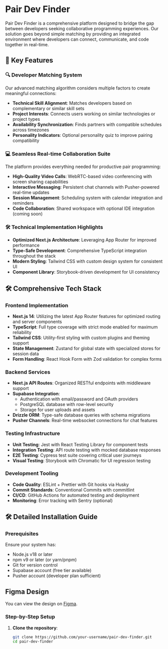 # Pair Dev Finder

Pair Dev Finder is a comprehensive platform designed to bridge the gap between developers seeking collaborative programming experiences. Our solution goes beyond simple matching by providing an integrated environment where developers can connect, communicate, and code together in real-time.

## 🚀 Key Features

### 🔍 Developer Matching System

Our advanced matching algorithm considers multiple factors to create meaningful connections:

- **Technical Skill Alignment**: Matches developers based on complementary or similar skill sets
- **Project Interests**: Connects users working on similar technologies or project types
- **Availability Synchronization**: Finds partners with compatible schedules across timezones
- **Personality Indicators**: Optional personality quiz to improve pairing compatibility

### 💻 Seamless Real-time Collaboration Suite

The platform provides everything needed for productive pair programming:

- **High-Quality Video Calls**: WebRTC-based video conferencing with screen sharing capabilities
- **Interactive Messaging**: Persistent chat channels with Pusher-powered real-time updates
- **Session Management**: Scheduling system with calendar integration and reminders
- **Code Collaboration**: Shared workspace with optional IDE integration (coming soon)

### 🛠️ Technical Implementation Highlights

- **Optimized Next.js Architecture**: Leveraging App Router for improved performance
- **Type-Safe Development**: Comprehensive TypeScript integration throughout the stack
- **Modern Styling**: Tailwind CSS with custom design system for consistent UI
- **Component Library**: Storybook-driven development for UI consistency

## 🛠️ Comprehensive Tech Stack

### Frontend Implementation

- **Next.js 14**: Utilizing the latest App Router features for optimized routing and server components
- **TypeScript**: Full type coverage with strict mode enabled for maximum reliability
- **Tailwind CSS**: Utility-first styling with custom plugins and theming support
- **State Management**: Zustand for global state with specialized stores for session data
- **Form Handling**: React Hook Form with Zod validation for complex forms

### Backend Services

- **Next.js API Routes**: Organized RESTful endpoints with middleware support
- **Supabase Integration**:
  - Authentication with email/password and OAuth providers
  - PostgreSQL database with row-level security
  - Storage for user uploads and assets
- **Drizzle ORM**: Type-safe database queries with schema migrations
- **Pusher Channels**: Real-time websocket connections for chat features

### Testing Infrastructure

- **Unit Testing**: Jest with React Testing Library for component tests
- **Integration Testing**: API route testing with mocked database responses
- **E2E Testing**: Cypress test suite covering critical user journeys
- **Visual Testing**: Storybook with Chromatic for UI regression testing

### Development Tooling

- **Code Quality**: ESLint + Prettier with Git hooks via Husky
- **Commit Standards**: Conventional Commits with commitlint
- **CI/CD**: GitHub Actions for automated testing and deployment
- **Monitoring**: Error tracking with Sentry (optional)

## 🛠️ Detailed Installation Guide

### Prerequisites

Ensure your system has:

- Node.js v18 or later
- npm v9 or later (or yarn/pnpm)
- Git for version control
- Supabase account (free tier available)
- Pusher account (developer plan sufficient)

## Figma Design

You can view the design on [Figma](https://www.figma.com/design/yZodyGIJg8YQ0M5L48XbHE/Pair-dev-finder?node-id=0-1&p=f&t=nkH3xBlftrfROAk0-0).

### Step-by-Step Setup

1. **Clone the repository**:
   ```bash
   git clone https://github.com/your-username/pair-dev-finder.git
   cd pair-dev-finder
   ```
